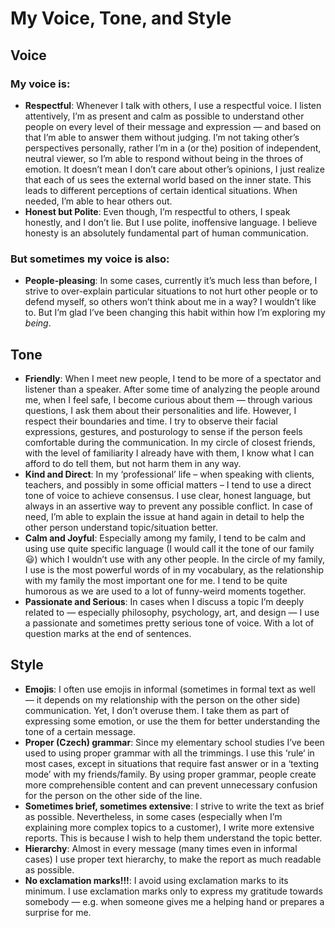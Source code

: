# My Voice, Tone, and Style

<!-- Voice, Tone, and Style -->
<!-- Voice and Tone (Style, too) -->
<!-- Content Style Guide -->
<!-- Note: Even your headings can have your voice, tone, and style. -->


## Voice

### My voice is:

- **Respectful**: Whenever I talk with others, I use a respectful voice. I listen attentively, I’m as present and calm as possible to understand other people on every level of their message and expression — and based on that I’m able to answer them without judging. I’m not taking other’s perspectives personally, rather I’m in a (or the) position of independent, neutral viewer, so I’m able to respond without being in the throes of emotion. It doesn’t mean I don’t care about other’s opinions, I just realize that each of us sees the external world based on the inner state. This leads to different perceptions of certain identical situations.
When needed, I’m able to hear others out.
- **Honest but Polite**: Even though, I’m respectful to others, I speak honestly, and I don’t lie. But I use polite, inoffensive language. I believe honesty is an absolutely fundamental part of human communication.

### But sometimes my voice is also:
- **People-pleasing**: In some cases, currently it’s much less than before, I strive to over-explain particular situations to not hurt other people or to defend myself, so others won’t think about me in a way? I wouldn’t like to. But I’m glad I’ve been changing this habit within how I’m exploring my _being_.

## Tone

- **Friendly**: When I meet new people, I tend to be more of a spectator and listener than a speaker. After some time of analyzing the people around me, when I feel safe, I become curious about them — through various questions, I ask them about their personalities and life. However, I respect their boundaries and time. I try to observe their facial expressions, gestures, and posturology to sense if the person feels comfortable during the communication. In my circle of closest friends, with the level of familiarity I already have with them, I know what I can afford to do tell them, but not harm them in any way.
- **Kind and Direct**: In my ‘professional’ life – when speaking with clients, teachers, and possibly in some official matters – I tend to use a direct tone of voice to achieve consensus. I use clear, honest language, but always in an assertive way to prevent any possible conflict. In case of need, I’m able to explain the issue at hand again in detail to help the other person understand topic/situation better.
- **Calm and Joyful**: Especially among my family, I tend to be calm and using use quite specific language (I would call it the tone of our family 😃) which I wouldn’t use with any other people. In the circle of my family, I use is the most powerful words of in my vocabulary, as the relationship with my family the most important one for me. I tend to be quite humorous as we are used to a lot of funny-weird moments together.
- **Passionate and Serious**: In cases when I discuss a topic I’m deeply related to — especially philosophy, psychology, art, and design — I use a passionate and sometimes pretty serious tone of voice. With a lot of question marks at the end of sentences.

## Style

<!-- Consider including style tips on capitalization of headings (sentence or title case), words to avoid, or general grammar and mechanics dos and don’ts, etc.
See: https://styleguide.mailchimp.com/grammar-and-mechanics/-->

- **Emojis**: I often use emojis in informal (sometimes in formal text as well — it depends on my relationship with the person on the other side) communication. Yet, I don’t overuse them. I take them as part of expressing some emotion, or use the them for better understanding the tone of a certain message.
- **Proper (Czech) grammar**: Since my elementary school studies I’ve been used to using proper grammar with all the trimmings. I use this ‘rule‘ in most cases, except in situations that require fast answer or in a ‘texting mode’ with my friends/family. By using proper grammar, people create more comprehensible content and can prevent unnecessary confusion for the person on the other side of the line.
- **Sometimes brief, sometimes extensive**: I strive to write the text as brief as possible. Nevertheless, in some cases (especially when I’m explaining more complex topics to a customer), I write more extensive reports. This is because I wish to help them understand the topic better.
- **Hierarchy**: Almost in every message (many times even in informal cases) I use proper text hierarchy, to make the report as much readable as possible.
- **No exclamation marks!!!**: I avoid using exclamation marks to its minimum. I use exclamation marks only to express my gratitude towards somebody — e.g. when someone gives me a helping hand or prepares a surprise for me.
